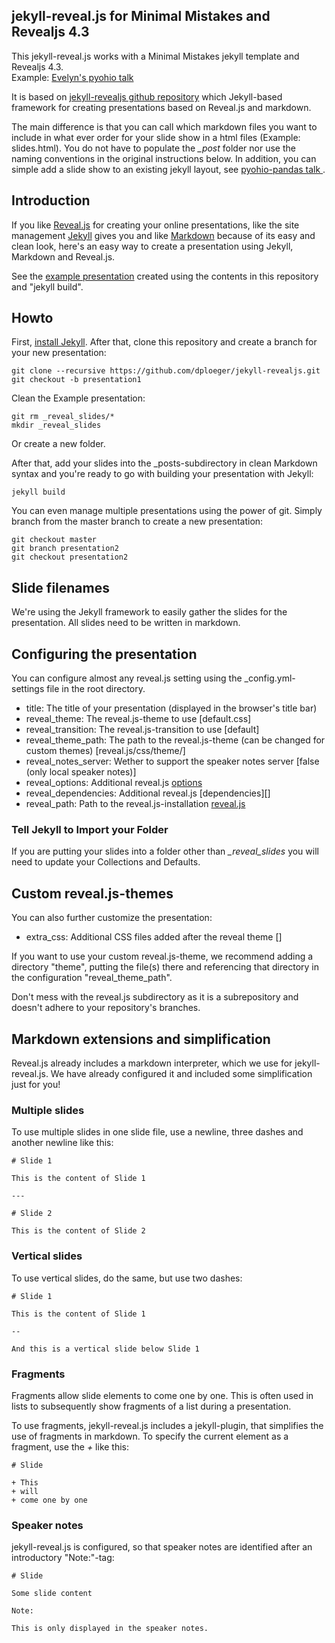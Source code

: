 ## jekyll-reveal.js for Minimal Mistakes and Revealjs 4.3



This jekyll-reveal.js works with a Minimal Mistakes jekyll template and Revealjs 4.3.  
Example: [Evelyn's pyohio talk](https://www.evelynboettcher.com/pyohio-pandas#/)

It is based on [jekyll-revealjs github repository](https://github.com/dploeger/jekyll-revealjs) which Jekyll-based framework for creating presentations based on Reveal.js and markdown.

The main difference is that you can call which markdown files you want to include in what ever order for your slide show in a html files (Example: slides.html). You do not have to populate the *_post* folder nor use the naming conventions in the original instructions below. In addition, you can simple add a slide show to an existing jekyll layout, see [pyohio-pandas talk ](https://www.evelynboettcher.com).  



## Introduction

If you like [Reveal.js][] for creating your online presentations, like the site
management [Jekyll][] gives you and like [Markdown][] because of its easy and clean look, here's an easy way to create a presentation using Jekyll, Markdown and Reveal.js.

See the [example presentation][] created using the contents in this repository and "jekyll build".

## Howto

First, [install Jekyll][]. After that, clone this repository and create a branch for your new presentation:

    git clone --recursive https://github.com/dploeger/jekyll-revealjs.git
    git checkout -b presentation1

Clean the Example presentation:

    git rm _reveal_slides/*
    mkdir _reveal_slides

Or create a new folder.

After that, add your slides into the _posts-subdirectory in clean Markdown syntax and you're ready to go with building your presentation with Jekyll:

    jekyll build

You can even manage multiple presentations using the power of git. Simply branch from the master branch to create a new presentation:

    git checkout master
    git branch presentation2
    git checkout presentation2

## Slide filenames

We're using the Jekyll framework to easily gather the slides for the presentation.
All slides need to be written in markdown.

## Configuring the presentation

You can configure almost any reveal.js setting using the _config.yml-settings file in the root directory.

* title: The title of your presentation (displayed in the browser's title bar)
* reveal_theme: The reveal.js-theme to use [default.css]
* reveal_transition: The reveal.js-transition to use [default]
* reveal_theme_path: The path to the reveal.js-theme (can be changed for custom themes) [reveal.js/css/theme/]
* reveal_notes_server: Wether to support the speaker notes server [false (only local speaker notes)]
* reveal_options: Additional reveal.js [options][]
* reveal_dependencies: Additional reveal.js [dependencies][]
* reveal_path: Path to the reveal.js-installation [reveal.js]


### Tell Jekyll to Import your Folder
If you are putting your slides into a folder other than *_reveal_slides* you will need to update your Collections and Defaults.



## Custom reveal.js-themes
You can also further customize the presentation:

* extra_css: Additional CSS files added after the reveal theme []

If you want to use your custom reveal.js-theme, we recommend adding a directory "theme", putting the file(s)
there and referencing that directory in the configuration "reveal_theme_path".

Don't mess with the reveal.js subdirectory as it is a subrepository and doesn't adhere to your repository's
branches.

## Markdown extensions and simplification

Reveal.js already includes a markdown interpreter, which we use for jekyll-reveal.js. We have already
configured it and included some simplification just for you!

### Multiple slides

To use multiple slides in one slide file, use a newline, three dashes and another newline like this:

    # Slide 1
    
    This is the content of Slide 1
    
    ---
    
    # Slide 2
    
    This is the content of Slide 2

### Vertical slides

To use vertical slides, do the same, but use two dashes:

    # Slide 1
    
    This is the content of Slide 1
    
    --
    
    And this is a vertical slide below Slide 1

### Fragments

Fragments allow slide elements to come one by one. This is often used in lists to subsequently show
fragments of a list during a presentation.

To use fragments, jekyll-reveal.js includes a jekyll-plugin, that simplifies the use of fragments
in markdown. To specify the current element as a fragment, use the *+* like this:

    # Slide
    
    + This 
    + will 
    + come one by one 



### Speaker notes

jekyll-reveal.js is configured, so that speaker notes are identified after an introductory "Note:"-tag:

    # Slide

    Some slide content

    Note:

    This is only displayed in the speaker notes.

[Reveal.js]:      http://lab.hakim.se/reveal-js/#/
[Jekyll]:         http://jekyllrb.com/
[Markdown]:       http://daringfireball.net/projects/markdown/ 
[example presentation]: http://dploeger.github.io/jekyll-revealjs/example
[install Jekyll]: http://jekyllrb.com/docs/installation/  
[options]: https://github.com/hakimel/reveal.js#configuration
[depedencies]: https://github.com/hakimel/reveal.js#dependencies

